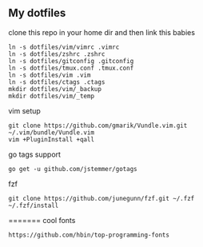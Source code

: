 My dotfiles
-----------


clone this repo in your home dir and then link this babies

```
ln -s dotfiles/vim/vimrc .vimrc
ln -s dotfiles/zshrc .zshrc
ln -s dotfiles/gitconfig .gitconfig
ln -s dotfiles/tmux.conf .tmux.conf
ln -s dotfiles/vim .vim
ln -s dotfiles/ctags .ctags
mkdir dotfiles/vim/_backup
mkdir dotfiles/vim/_temp
```

vim setup

```
git clone https://github.com/gmarik/Vundle.vim.git ~/.vim/bundle/Vundle.vim
vim +PluginInstall +qall
```

go tags support

```
go get -u github.com/jstemmer/gotags
```

fzf

```
git clone https://github.com/junegunn/fzf.git ~/.fzf
~/.fzf/install
```

=======
cool fonts
```
https://github.com/hbin/top-programming-fonts
